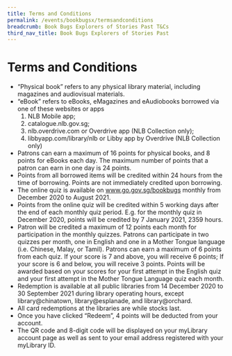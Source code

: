 ```yaml
---
title: Terms and Conditions
permalink: /events/bookbugsx/termsandconditions
breadcrumb: Book Bugs Explorers of Stories Past T&Cs
third_nav_title: Book Bugs Explorers of Stories Past
---
```


# Terms and Conditions

* “Physical book” refers to any physical library material, including magazines and audiovisual materials.
* “eBook” refers to eBooks, eMagazines and eAudiobooks borrowed via one of these websites or apps 
  1. NLB Mobile app; 
  2. catalogue.nlb.gov.sg; 
  3. nlb.overdrive.com or Overdrive app (NLB Collection only); 
  4. libbyapp.com/library/nlb or Libby app by Overdrive (NLB Collection only)
* Patrons can earn a maximum of 16 points for physical books, and 8 points for eBooks each day. The maximum number of points that a patron can earn in one day is 24 points.
* Points from all borrowed items will be credited within 24 hours from the time of borrowing. Points are not immediately credited upon borrowing.
* The online quiz is available on www.go.gov.sg/bookbugs monthly from December 2020 to August 2021.
* Points from the online quiz will be credited within 5 working days after the end of each monthly quiz period. E.g. for the monthly quiz in December 2020, points will be credited by 7 January 2021, 2359 hours.
* Patron will be credited a maximum of 12 points each month for participation in the monthly quizzes. Patrons can participate in two quizzes per month, one in English and one in a Mother Tongue language (i.e. Chinese, Malay, or Tamil). Patrons can earn a maximum of 6 points from each quiz. If your score is 7 and above, you will receive 6 points; If your score is 6 and below, you will receive 3 points. Points will be awarded based on your scores for your first attempt in the English quiz and your first attempt in the Mother Tongue Language quiz each month.
* Redemption is available at all public libraries from 14 December 2020 to 30 September 2021 during library operating hours, except library@chinatown, library@esplanade, and library@orchard.
* All card redemptions at the libraries are while stocks last.
* Once you have clicked “Redeem”, 4 points will be deducted from your account.
* The QR code and 8-digit code will be displayed on your myLibrary account page as well as sent to your email address registered with your myLibrary ID.
